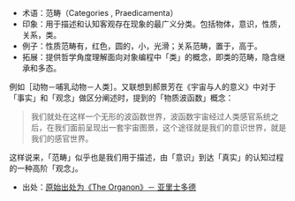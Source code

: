 + 术语：范畴（Categories , Praedicamenta）
+ 印象：用于描述和认知客观存在现象的最广义分类。包括物体，意识，性质，关系，类。
+ 例子：性质范畴有，红色，圆的，小，光滑；关系范畴，置于，高于。
+ 拓展：提供哲学角度理解面向对象编程中「类」的概念，即类的范畴，隐含继承和多态。

例如［动物－哺乳动物－人类］。又联想到郝景芳在《宇宙与人的意义》中对于「事实」和「观念」做区分阐述时，提到的「物质波函数」概念：

> 我们就处在这样一个无形的波函数世界，波函数宇宙经过人类感官系统之后，在我们面前呈现出一套宇宙图景，这个途径就是我们的意识世界，就是我们的感官世界。

这样说来，「范畴」似乎也是我们用于描述，由「意识」到达「真实」的认知过程的一种高阶「观念」。
+ 出处：[原始出处为《The Organon》－ 亚里士多德](https://en.wikipedia.org/wiki/Categories_(Aristotle))
